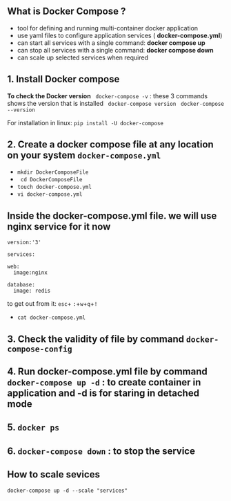 ## **What is Docker Compose ?**
- tool for defining and running multi-container docker application
- use yaml files to configure application services ( **docker-compose.yml**)
- can start all services with a single command: **docker compose up**
- can stop all services with a single command: **docker compose down**
- can scale up selected services when required


## 1. Install Docker compose

**To check the Docker version**
``` docker-compose -v``` : these 3 commands shows the version that is installed
``` docker-compose version```
``` docker-compose --version```

For installation in linux:
```pip install -U docker-compose```

## 2. Create a docker compose file at any location on your system ```docker-compose.yml```

- ```mkdir DockerComposeFile```
- ``` cd DockerComposeFile```
- ```touch docker-compose.yml```
- ```vi docker-compose.yml```

## Inside the docker-compose.yml file. we will use nginx service for it now
```version:'3'```

```services:```

	web:
	  image:nginx
	
	database:
	  image: redis  
to get out from it: ```esc```+ ```:```+```w```+```q```+```!```

- ```cat docker-compose.yml```


## 3. Check the validity of file by command ```docker-compose-config```

## 4. Run docker-compose.yml file by command ```docker-compose up -d``` : to create container in application and -d is for staring in detached mode 

## 5. ```docker ps```
## 6. ```docker-compose down``` : to stop the service 


## How to scale sevices
```docker-compose up -d --scale "services"```






